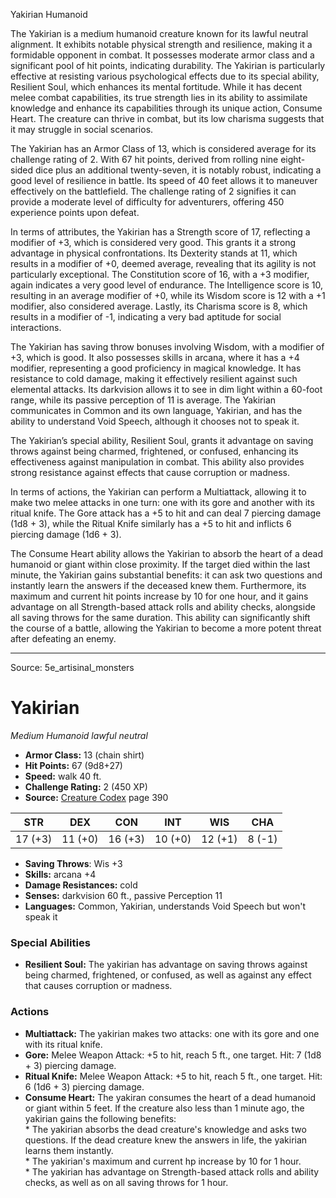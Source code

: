 <MonsterName/>Yakirian</MonsterName>
<CreatureType/>Humanoid</CreatureType>

<summary>The Yakirian is a medium humanoid creature known for its lawful neutral alignment. It exhibits notable physical strength and resilience, making it a formidable opponent in combat. It possesses moderate armor class and a significant pool of hit points, indicating durability. The Yakirian is particularly effective at resisting various psychological effects due to its special ability, Resilient Soul, which enhances its mental fortitude. While it has decent melee combat capabilities, its true strength lies in its ability to assimilate knowledge and enhance its capabilities through its unique action, Consume Heart. The creature can thrive in combat, but its low charisma suggests that it may struggle in social scenarios.</summary>

<detail>

The Yakirian has an Armor Class of 13, which is considered average for its challenge rating of 2. With 67 hit points, derived from rolling nine eight-sided dice plus an additional twenty-seven, it is notably robust, indicating a good level of resilience in battle. Its speed of 40 feet allows it to maneuver effectively on the battlefield. The challenge rating of 2 signifies it can provide a moderate level of difficulty for adventurers, offering 450 experience points upon defeat.

In terms of attributes, the Yakirian has a Strength score of 17, reflecting a modifier of +3, which is considered very good. This grants it a strong advantage in physical confrontations. Its Dexterity stands at 11, which results in a modifier of +0, deemed average, revealing that its agility is not particularly exceptional. The Constitution score of 16, with a +3 modifier, again indicates a very good level of endurance. The Intelligence score is 10, resulting in an average modifier of +0, while its Wisdom score is 12 with a +1 modifier, also considered average. Lastly, its Charisma score is 8, which results in a modifier of -1, indicating a very bad aptitude for social interactions.

The Yakirian has saving throw bonuses involving Wisdom, with a modifier of +3, which is good. It also possesses skills in arcana, where it has a +4 modifier, representing a good proficiency in magical knowledge. It has resistance to cold damage, making it effectively resilient against such elemental attacks. Its darkvision allows it to see in dim light within a 60-foot range, while its passive perception of 11 is average. The Yakirian communicates in Common and its own language, Yakirian, and has the ability to understand Void Speech, although it chooses not to speak it.

The Yakirian’s special ability, Resilient Soul, grants it advantage on saving throws against being charmed, frightened, or confused, enhancing its effectiveness against manipulation in combat. This ability also provides strong resistance against effects that cause corruption or madness.

In terms of actions, the Yakirian can perform a Multiattack, allowing it to make two melee attacks in one turn: one with its gore and another with its ritual knife. The Gore attack has a +5 to hit and can deal 7 piercing damage (1d8 + 3), while the Ritual Knife similarly has a +5 to hit and inflicts 6 piercing damage (1d6 + 3). 

The Consume Heart ability allows the Yakirian to absorb the heart of a dead humanoid or giant within close proximity. If the target died within the last minute, the Yakirian gains substantial benefits: it can ask two questions and instantly learn the answers if the deceased knew them. Furthermore, its maximum and current hit points increase by 10 for one hour, and it gains advantage on all Strength-based attack rolls and ability checks, alongside all saving throws for the same duration. This ability can significantly shift the course of a battle, allowing the Yakirian to become a more potent threat after defeating an enemy.</detail>



---

Source: 5e_artisinal_monsters

# Yakirian

*Medium* *Humanoid* *lawful neutral*

- **Armor Class:** 13 (chain shirt)
- **Hit Points:** 67 (9d8+27)
- **Speed:** walk 40 ft.
- **Challenge Rating:** 2 (450 XP)
- **Source:** [Creature Codex](https://koboldpress.com/kpstore/product/creature-codex-for-5th-edition-dnd) page 390

| STR | DEX | CON | INT | WIS | CHA |
| --- | --- | --- | --- | --- | --- |
| 17 (+3) | 11 (+0) | 16 (+3) | 10 (+0) | 12 (+1) | 8 (-1) |

- **Saving Throws**: Wis +3
- **Skills:** arcana +4
- **Damage Resistances:** cold
- **Senses:** darkvision 60 ft., passive Perception 11
- **Languages:** Common, Yakirian, understands Void Speech but won't speak it

### Special Abilities

- **Resilient Soul:** The yakirian has advantage on saving throws against being charmed, frightened, or confused, as well as against any effect that causes corruption or madness.

### Actions

- **Multiattack:** The yakirian makes two attacks: one with its gore and one with its ritual knife.
- **Gore:** Melee Weapon Attack: +5 to hit, reach 5 ft., one target. Hit: 7 (1d8 + 3) piercing damage.
- **Ritual Knife:** Melee Weapon Attack: +5 to hit, reach 5 ft., one target. Hit: 6 (1d6 + 3) piercing damage.
- **Consume Heart:** The yakiran consumes the heart of a dead humanoid or giant within 5 feet. If the creature also less than 1 minute ago, the yakirian gains the following benefits: <br>* The yakirian absorbs the dead creature's knowledge and asks two questions. If the dead creature knew the answers in life, the yakirian learns them instantly. <br>* The yakirian's maximum and current hp increase by 10 for 1 hour. <br>* The yakirian has advantage on Strength-based attack rolls and ability checks, as well as on all saving throws for 1 hour.




